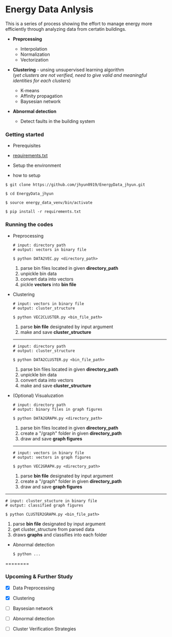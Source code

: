 # Energy Data Anlysis

This is a series of process showing the effort to manage energy more efficiently through analyzing data from certatin buildings.

  * **Preprcessing**
    * Interpolation
    * Normalization
    * Vectorization
  
  * **Clustering** - unsing unsupervised learning algorithm  
      (_yet clusters are not verified, need to give valid and meaningful identities for each clusters_)
    * K-means
    * Affinity propagation
    * Baysesian network
    
  * **Abnormal detection**
    * Detect faults in the building system
    

### Getting started

* Prerequisites
 * [requirements.txt](https://github.com/jhyun0919/EnergyData_jhyun/blob/master/requirements.txt)  

* Setup the environment  
 *  how to setup
   ```
   $ git clone https://github.com/jhyun0919/EnergyData_jhyun.git
   
   $ cd EnergyData_jhyun
   
   $ source energy_data_venv/bin/activate  
   
   $ pip install -r requirements.txt
   ```
  
### Running the codes
 * Preprocessing   
   ```
   # input: directory path
   # output: vectors in binary file
   
   $ python DATA2VEC.py <directory_path>
   ```
   
   1. parse bin files located in given **directory_path**
   2. unpickle bin data
   3. convert data into vectors
   4. pickle **vectors** into **bin file**
  
    
 * Clustering   
   ```
   # input: vectors in binary file
   # output: cluster_structure
   
   $ python VEC2CLUSTER.py <bin_file_path>
   ```
   
   1. parse **bin file** designated by input argument
   2. make and save **cluster_structure**
  
   ---

   ```
   # input: directory path
   # output: cluster_structure
   
   $ python DATA2CLUSTER.py <bin_file_path>
   ```
   
   1. parse bin files located in given **directory_path**
   2. unpickle bin data
   3. convert data into vectors
   4. make and save **cluster_structure**

  
   
 * (Optional) Visualuzation
   ```
   # input: directory path
   # output: binary files in graph figures
   
   $ python DATA2GRAPH.py <directory_path>
   ```
   
   1. parse bin files located in given **directory_path**
   2. create a "/graph" folder in given **directory_path**
   3. draw and save **graph figures**  
     
   --- 

   ```
   # input: vectors in binary file
   # output: vectors in graph figures
   
   $ python VEC2GRAPH.py <directory_path>
   ```
  
   
   1. parse **bin file** designated by input argument
   2. create a "/graph" folder in given **directory_path**
   3. draw and save **graph figures**
    
  ---

  ```
  # input: cluster_stucture in binary file
  # output: classified graph figures
  
  $ python CLUSTER2GRAPH.py <bin_file_path>
  ```

   1. parse **bin file** designated by input argument
   2. get cluster_structure from parsed data
   3. draws **graphs** and classifies into each folder

 * Abnormal detection   
   ```
   $ python ...
   ```
  
========
### Upcoming & Further Study
 - [x] Data Preprocessing
 - [x] Clustering
 - [ ] Baysesian network
 - [ ] Abnormal detection
 - [ ] Cluster Verification Strategies
  
  
  
